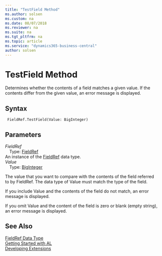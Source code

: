 ```yaml
---
title: "TestField Method"
ms.author: solsen
ms.custom: na
ms.date: 08/07/2018
ms.reviewer: na
ms.suite: na
ms.tgt_pltfrm: na
ms.topic: article
ms.service: "dynamics365-business-central"
author: solsen
---
```

[//]: # (START>DO_NOT_EDIT)
[//]: # (IMPORTANT:Do not edit any of the content between here and the END>DO_NOT_EDIT.)
[//]: # (Any modifications should be made in the .resx files in the ModernDev repo.)
# TestField Method
Determines whether the contents of a field matches a given value. If the contents differ from the given value, an error message is displayed.

## Syntax
```
 FieldRef.TestField(Value: BigInteger)
```
## Parameters
*FieldRef*  
&emsp;Type: [FieldRef](fieldref-data-type.md)  
An instance of the [FieldRef](fieldref-data-type.md) data type.  
*Value*  
&emsp;Type: [BigInteger](biginteger-data-type.md)  

The value that you want to compare with the contents of the field referred to by FieldRef. The data type of Value must match the type of the field.

If you include Value and the contents of the field do not match, an error message is displayed.

If you omit Value and the content of the field is zero or blank (empty string), an error message is displayed.
            



[//]: # (IMPORTANT: END>DO_NOT_EDIT)
## See Also
[FieldRef Data Type](fieldref-data-type.md)  
[Getting Started with AL](../devenv-get-started.md)  
[Developing Extensions](../devenv-dev-overview.md)